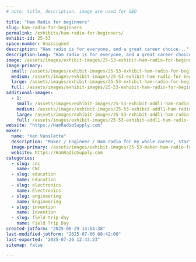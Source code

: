 ```yaml
---
# note: title, description, image are used for SEO

title: "Ham Radio for beginners"
slug: ham-radio-for-beginners
permalink: /exhibits/ham-radio-for-beginners/
exhibit-id: 25-53
space-number: Unassigned
description: "Ham radio is for everyone, and a great career choice..."
description-long: "Ham radio is for everyone, and a great career choice.  It is a technical hobby and requires an FCC license - on the flip side you will be able to operate on dozens of radio frequency bands and communicate world wide."
image: /assets/images/exhibit-images/25-53-exhibit-ham-radio-for-beginners-makerfaire-w1hv-maker-2024-large.jpg
image-primary: 
  small: /assets/images/exhibit-images/25-53-exhibit-ham-radio-for-beginners-makerfaire-w1hv-maker-2024-small.jpg
  medium: /assets/images/exhibit-images/25-53-exhibit-ham-radio-for-beginners-makerfaire-w1hv-maker-2024-medium.jpg
  large: /assets/images/exhibit-images/25-53-exhibit-ham-radio-for-beginners-makerfaire-w1hv-maker-2024-large.jpg
  full: /assets/images/exhibit-images/25-53-exhibit-ham-radio-for-beginners-makerfaire-w1hv-maker-2024-full.jpg
additional-images: 
  - 1:
    small: /assets/images/exhibit-images/25-53-exhibit-addl1-ham-radio-for-beginners-makerfaire2023-w1hv-5220ad5-small.jpg
    medium: /assets/images/exhibit-images/25-53-exhibit-addl1-ham-radio-for-beginners-makerfaire2023-w1hv-5220ad5-medium.jpg
    large: /assets/images/exhibit-images/25-53-exhibit-addl1-ham-radio-for-beginners-makerfaire2023-w1hv-5220ad5-large.jpg
    full: /assets/images/exhibit-images/25-53-exhibit-addl1-ham-radio-for-beginners-makerfaire2023-w1hv-5220ad5-full.jpg
website: "https://HamRadioSupply.com"
maker: 
  name: "Ken Vanslette"
  description: "Maker / Engineer / Ham radio for my whole career, starting in Grade school and going strong ever since."
  image-primary: /assets/images/exhibit-images/25-53-maker-ham-radio-for-beginners-makerfaire-w1hvcompress-g-medium.jpg
  website: https://HamRadioSupply.com
categories: 
  - slug: cnc
    name: CNC
  - slug: education
    name: Education
  - slug: electronics
    name: Electronics
  - slug: engineering
    name: Engineering
  - slug: invention
    name: Invention
  - slug: field-trip-day
    name: Field Trip Day
created-jotform: "2025-06-29 14:54:38"
last-modified-jotform: "2025-07-06 08:42:06"
last-exported: "2025-07-26 12:43:23"
sitemap: false

---
```

